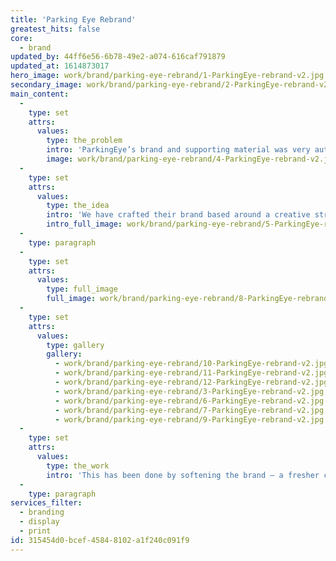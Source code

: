 ```yaml
---
title: 'Parking Eye Rebrand'
greatest_hits: false
core:
  - brand
updated_by: 44ff6e56-6b78-49e2-a074-616caf791879
updated_at: 1614873017
hero_image: work/brand/parking-eye-rebrand/1-ParkingEye-rebrand-v2.jpg
secondary_image: work/brand/parking-eye-rebrand/2-ParkingEye-rebrand-v2.jpg
main_content:
  -
    type: set
    attrs:
      values:
        type: the_problem
        intro: 'ParkingEye’s brand and supporting material was very authoritative, portrayed through its strong use of a black and yellow colour palette, angular chevron graphics and strong messaging. This is no longer the brand perception they want; it no longer represents their brand values.'
        image: work/brand/parking-eye-rebrand/4-ParkingEye-rebrand-v2.jpg
  -
    type: set
    attrs:
      values:
        type: the_idea
        intro: 'We have crafted their brand based around a creative strategy to re-establish them as the company they are – one that efficiently manages carparks, to the benefit of both the owner and their customers.'
        intro_full_image: work/brand/parking-eye-rebrand/5-ParkingEye-rebrand-v2.jpg
  -
    type: paragraph
  -
    type: set
    attrs:
      values:
        type: full_image
        full_image: work/brand/parking-eye-rebrand/8-ParkingEye-rebrand-v2.jpg
  -
    type: set
    attrs:
      values:
        type: gallery
        gallery:
          - work/brand/parking-eye-rebrand/10-ParkingEye-rebrand-v2.jpg
          - work/brand/parking-eye-rebrand/11-ParkingEye-rebrand-v2.jpg
          - work/brand/parking-eye-rebrand/12-ParkingEye-rebrand-v2.jpg
          - work/brand/parking-eye-rebrand/3-ParkingEye-rebrand-v2.jpg
          - work/brand/parking-eye-rebrand/6-ParkingEye-rebrand-v2.jpg
          - work/brand/parking-eye-rebrand/7-ParkingEye-rebrand-v2.jpg
          - work/brand/parking-eye-rebrand/9-ParkingEye-rebrand-v2.jpg
  -
    type: set
    attrs:
      values:
        type: the_work
        intro: 'This has been done by softening the brand – a fresher colour palette that utilises white space well, a softer typeface, a new tone of voice for all messaging that talks to the audience, not at them, easy-on-the-eye graphics that appear less authoritative and supporting imagery that suggests an overseeing approach rather than an enforcing one. Along with considerations to layout formats and print finishes, the evolution of ParkingEye’s brand has proved a great success for a company that understands the importance of brand perception.'
  -
    type: paragraph
services_filter:
  - branding
  - display
  - print
id: 315454d0-bcef-4584-8102-a1f240c091f9
---
```

